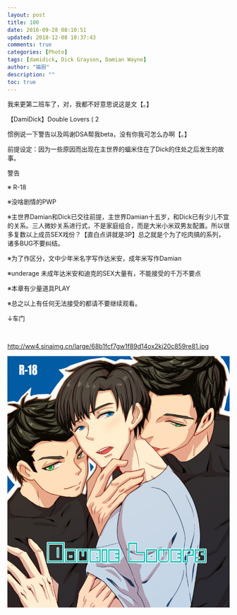 ```yaml
---
layout: post
title: 100
date: 2016-09-28 08:10:51
updated: 2018-12-08 10:37:43
comments: true
categories: [Photo]
tags: [damidick, Dick Grayson, Damian Wayne]
author: "猫厨"
description: ""
toc: true
---
```


<p>我来更第二班车了，对，我都不好意思说这是文【。】</p> 
<p>【DamiDick】Double Lovers ( 2<br /></p> 
<p>惯例说一下警告以及鸣谢DSA帮我beta，没有你我可怎么办啊【。】</p> 
<p>前提设定：因为一些原因而出现在主世界的蝠米住在了Dick的住处之后发生的故事。</p> 
<p>警告</p> 
<p>※ R-18</p> 
<p>※没啥剧情的PWP</p> 
<p>※主世界Damian和Dick已交往前提，主世界Damian十五岁，和Dick已有少儿不宜的关系。三人微妙关系进行式，不是家庭组合，而是大米小米双男友配置。所以很多复数以上成员SEX戏份？【直白点讲就是3P】总之就是个为了吃肉搞的系列，诸多BUG不要纠结。</p> 
<p>※为了作区分，文中少年米名字写作达米安，成年米写作Damian</p> 
<p>※underage 未成年达米安和迪克的SEX大量有，不能接受的千万不要点</p> 
<p>※本章有少量道具PLAY</p> 
<p>※总之以上有任何无法接受的都请不要继续观看。</p> 
<p>↓车门</p> 
<p><br /></p> 
<p><a rel="nofollow" href="http://ww4.sinaimg.cn/large/68b1fcf7gw1f89d14ox2kj20c859re81.jpg" target="_blank"  >http://ww4.sinaimg.cn/large/68b1fcf7gw1f89d14ox2kj20c859re81.jpg</a><br /></p>

![](https://raw.githubusercontent.com/alicewish/meowchain247/master/img_cVZNdzJtQk9JV2NvNDJxbDQyc2Z6by8wdllpeWNkVk1YeExXemNXckNjTkwwdEQ3dWF2Tm53PT0.jpg)